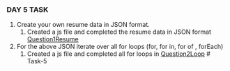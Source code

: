 ### DAY 5 TASK

1. Create your own resume data in JSON format.
    1. Created a js file and completed the resume data in JSON format [Question1Resume](./Question1Resume/)
2. For the above JSON iterate over all for loops (for, for in, for of , forEach)
    1. Created a js file and completed all for loops in [Question2Loop](./Question2Loop/)
#   T a s k - 5  
 